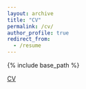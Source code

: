 ```yaml
---
layout: archive
title: "CV"
permalink: /cv/
author_profile: true
redirect_from:
  - /resume
---
```


{% include base_path %}

[CV](blob/master/cv.pdf)
